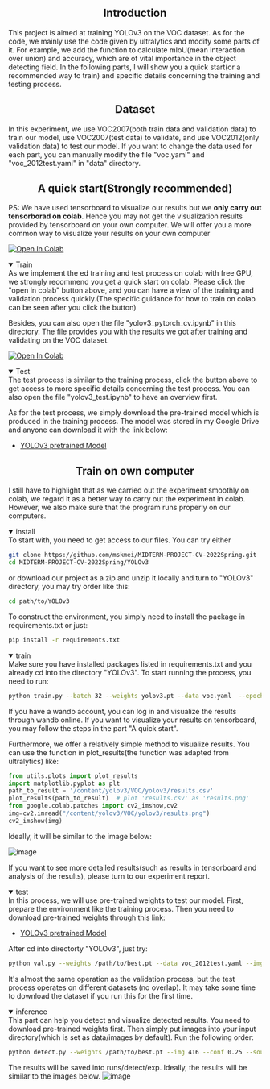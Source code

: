 ## <div align="center">Introduction</div>
This project is aimed at training YOLOv3 on the VOC dataset. As for the code, we mainly use the code given by ultralytics and modify some parts of it. For example, we add the function to calculate mIoU(mean interaction over union) and accuracy, which are of vital importance in the object detecting field. In the following parts, I will show you a quick start(or a recommended way to train) and specific details concerning the training and testing process.
## <div align="center">Dataset</div>
In this experiment, we use VOC2007(both train data and validation data) to train our model, use VOC2007(test data) to validate, and use VOC2012(only validation data) to test our model. If you want to change the data used for each part, you can manually modify the file "voc.yaml" and "voc_2012test.yaml" in "data" directory.
## <div align="center">A quick start(Strongly recommended)</div>
PS: We have used tensorboard to visualize our results but we **only carry out tensorborad on colab**. Hence you may not get the visualization results provided by tensorboard on your own computer. We will offer you a more common way to visualize your results on your own computer

 [![Open In Colab](https://colab.research.google.com/assets/colab-badge.svg)](https://colab.research.google.com/github/mskmei/MIDTERM-PROJECT-CV-2022Spring/blob/main/YOLOv3/yolov3_pytorch_cv.ipynb)  
<details open>
 <summary>Train</summary>   
As we implement the ed training and test process on colab with free GPU, we strongly recommend you get a quick start on colab. Please click the "open in colab" button above, and you can have a view of the training and validation process quickly.(The specific guidance for how to train on colab can be seen after you click the button)

 Besides, you can also open the file "yolov3_pytorch_cv.ipynb" in this directory. The file provides you with the results we got after training and validating on the VOC dataset.
</details>

 [![Open In Colab](https://colab.research.google.com/assets/colab-badge.svg)](https://colab.research.google.com/github/mskmei/MIDTERM-PROJECT-CV-2022Spring/blob/main/YOLOv3/yolov3_test.ipynb) 
 
<details  open>
 <summary>Test</summary>   
The test process is similar to the training process, click the button above to get access to more specific details concerning the test process. You can also open the file "yolov3_test.ipynb" to have an overview first.
 
 As for the test process, we simply download the pre-trained model which is produced in the training process. The model was stored in my Google Drive and anyone can download it with the link below:
 
* [YOLOv3 pretrained Model](https://drive.google.com/file/d/1Pglfi0Y8poLzsEPrNgKb0GYXpVjwKtn1/view?usp=sharing)
</details>

## <div align="center">Train on own computer</div>
I still have to highlight that as we carried out the experiment smoothly on colab, we regard it as a better way to carry out the experiment in colab. However, we also make sure that the program runs properly on our computers.

<details open>
<summary>install</summary>
To start with, you need to get access to our files. You can try either

```bash
git clone https://github.com/mskmei/MIDTERM-PROJECT-CV-2022Spring.git
cd MIDTERM-PROJECT-CV-2022Spring/YOLOv3
```
or download our project as a zip and unzip it locally and turn to "YOLOv3" directory, you may try order like this:
 
```bash
cd path/to/YOLOv3
```
 
To construct the environment, you simply need to install the package in requirements.txt or just:
```bash
pip install -r requirements.txt
```
</details>

<details open>
<summary>train</summary>
Make sure you have installed packages listed in requirements.txt and you already cd into the directory "YOLOv3". To start running the process, you need to run:
 
```bash
python train.py --batch 32 --weights yolov3.pt --data voc.yaml  --epochs 75 --img 416  --project VOC --name 'yolov3' --cache --hyp hyp.VOC.yaml 
```
 
If you have a wandb account, you can log in and visualize the results through wandb online. If you want to visualize your results on tensorboard, you may follow the steps in the part "A quick start".
 
Furthermore, we offer a relatively simple method to visualize results. You can use the function in plot_results(the function was adapted from ultralytics) like:
 
```python
from utils.plots import plot_results
import matplotlib.pyplot as plt
path_to_result = '/content/yolov3/VOC/yolov3/results.csv'
plot_results(path_to_result)  # plot 'results.csv' as 'results.png'
from google.colab.patches import cv2_imshow,cv2
img=cv2.imread("/content/yolov3/VOC/yolov3/results.png")
cv2_imshow(img)
```
Ideally, it will be similar to the image below:

![image](https://raw.githubusercontent.com/mskmei/MIDTERM-PROJECT-CV-2022Spring/main/YOLOv3/results.png)
 
If you want to see more detailed results(such as results in tensorboard and analysis of the results), please turn to our experiment report.
</details>

<details open>
<summary>test</summary>
In this process, we will use pre-trained weights to test our model. First, prepare the environment like the training process. Then you need to download pre-trained weights through this link:
 
* [YOLOv3 pretrained Model](https://drive.google.com/file/d/1Pglfi0Y8poLzsEPrNgKb0GYXpVjwKtn1/view?usp=sharing)

After cd into directorty "YOLOv3", just try:
```bash
python val.py --weights /path/to/best.pt --data voc_2012test.yaml --img 416 --iou 0.5
```
It's almost the same operation as the validation process, but the test process operates on different datasets (no overlap). It may take some time to download the dataset if you run this for the first time.
</details>
<details open>
<summary>inference</summary>
This part can help you detect and visualize detected results. You need to download pre-trained weights first. Then simply put images into your input directory(which is set as data/images by default). Run the following order:
 
```bash
python detect.py --weights /path/to/best.pt --img 416 --conf 0.25 --source data/images
```
 
The results will be saved into runs/detect/exp. Ideally, the results will be similar to the images below.
![image](https://raw.githubusercontent.com/mskmei/MIDTERM-PROJECT-CV-2022Spring/main/YOLOv3/person.jpg)
